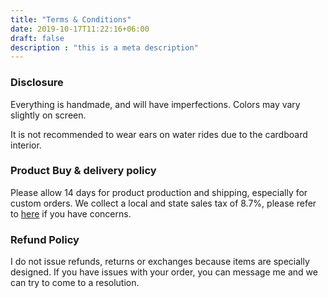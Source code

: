 ```yaml
---
title: "Terms & Conditions"
date: 2019-10-17T11:22:16+06:00
draft: false
description : "this is a meta description"
---
```


### Disclosure

Everything is handmade, and will have imperfections. Colors may vary slightly on screen. 

It is not recommended to wear ears on water rides due to the cardboard interior. 


### Product Buy & delivery policy

Please allow 14 days for product production and shipping, especially for custom orders. We collect a local and state sales tax of 8.7%, please refer to [here](https://www.avalara.com/taxrates/en/state-rates/arizona/cities/tucson.html#:~:text=The%20minimum%20combined%202023%20sales,sales%20tax%20rate%20is%200%25.) if you have concerns. 

### Refund Policy

I do not issue refunds, returns or exchanges because items are specially designed. If you have issues with your order, you can message me and we can try to come to a resolution. 
